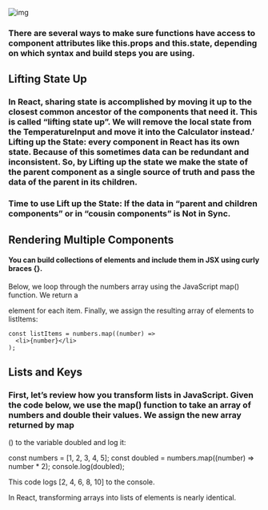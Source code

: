 ![img](https://i.ytimg.com/vi/szmS_M-BMls/mqdefault.jpg)
 

### There are several ways to make sure functions have access to component attributes like this.props and this.state, depending on which syntax and build steps you are using.

## Lifting State Up
### In React, sharing state is accomplished by moving it up to the closest common ancestor of the components that need it. This is called “lifting state up”. We will remove the local state from the TemperatureInput and move it into the Calculator instead.’ Lifting up the State: every component in React has its own state. Because of this sometimes data can be redundant and inconsistent. So, by Lifting up the state we make the state of the parent component as a single source of truth and pass the data of the parent in its children.

### Time to use Lift up the State: If the data in “parent and children components” or in “cousin components” is Not in Sync.

## Rendering Multiple Components
#### You can build collections of elements and include them in JSX using curly braces {}.
Below, we loop through the numbers array using the JavaScript map() function. We return a

element for each item. Finally, we assign the resulting array of elements to listItems:
``` const numbers = [0, 1, 2, 3, 4];
const listItems = numbers.map((number) =>
  <li>{number}</li>
);
```
## Lists and Keys

### First, let’s review how you transform lists in JavaScript. Given the code below, we use the map() function to take an array of numbers and double their values. We assign the new array returned by map

() to the variable doubled and log it:

const numbers = [1, 2, 3, 4, 5]; const doubled = numbers.map((number) => number * 2); console.log(doubled);

This code logs [2, 4, 6, 8, 10] to the console.

In React, transforming arrays into lists of elements is nearly identical. 
